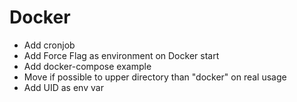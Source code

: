 # Docker
+ Add cronjob
+ Add Force Flag as environment on Docker start
+ Add docker-compose example
+ Move if possible to upper directory than "docker" on real usage
+ Add UID as env var